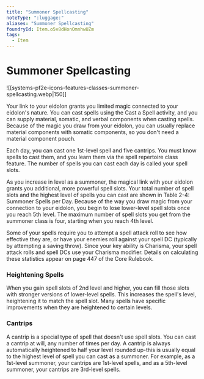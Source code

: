 ```yaml
---
title: "Summoner Spellcasting"
noteType: ":luggage:"
aliases: "Summoner Spellcasting"
foundryId: Item.o5v8dHonOmnhwUZm
tags:
  - Item
---
```


# Summoner Spellcasting
![[systems-pf2e-icons-features-classes-summoner-spellcasting.webp|150]]

Your link to your eidolon grants you limited magic connected to your eidolon's nature. You can cast spells using the Cast a Spell activity, and you can supply material, somatic, and verbal components when casting spells. Because of the magic you draw from your eidolon, you can usually replace material components with somatic components, so you don't need a material component pouch.

Each day, you can cast one 1st-level spell and five cantrips. You must know spells to cast them, and you learn them via the spell repertoire class feature. The number of spells you can cast each day is called your spell slots.

As you increase in level as a summoner, the magical link with your eidolon grants you additional, more powerful spell slots. Your total number of spell slots and the highest level of spells you can cast are shown in Table 2-4: Summoner Spells per Day. Because of the way you draw magic from your connection to your eidolon, you begin to lose lower-level spell slots once you reach 5th level. The maximum number of spell slots you get from the summoner class is four, starting when you reach 4th level.

Some of your spells require you to attempt a spell attack roll to see how effective they are, or have your enemies roll against your spell DC (typically by attempting a saving throw). Since your key ability is Charisma, your spell attack rolls and spell DCs use your Charisma modifier. Details on calculating these statistics appear on page 447 of the Core Rulebook.

### Heightening Spells

When you gain spell slots of 2nd level and higher, you can fill those slots with stronger versions of lower-level spells. This increases the spell's level, heightening it to match the spell slot. Many spells have specific improvements when they are heightened to certain levels.

### Cantrips

A cantrip is a special type of spell that doesn't use spell slots. You can cast a cantrip at will, any number of times per day. A cantrip is always automatically heightened to half your level rounded up-this is usually equal to the highest level of spell you can cast as a summoner. For example, as a 1st-level summoner, your cantrips are 1st-level spells, and as a 5th-level summoner, your cantrips are 3rd-level spells.

